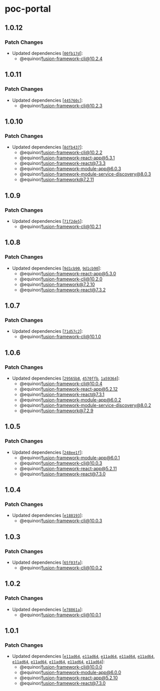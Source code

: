 # poc-portal

## 1.0.12

### Patch Changes

-   Updated dependencies [[`00fb17d`](https://github.com/equinor/fusion-framework/commit/00fb17d9e753462a7acf6a34281a50194b94db20)]:
    -   @equinor/fusion-framework-cli@10.2.4

## 1.0.11

### Patch Changes

-   Updated dependencies [[`445760c`](https://github.com/equinor/fusion-framework/commit/445760ce73e1d76303c83c367a394adfb5b7a479)]:
    -   @equinor/fusion-framework-cli@10.2.3

## 1.0.10

### Patch Changes

-   Updated dependencies [[`8dfb437`](https://github.com/equinor/fusion-framework/commit/8dfb4370d1c961a1f24af93344034facaef87646)]:
    -   @equinor/fusion-framework-cli@10.2.2
    -   @equinor/fusion-framework-react-app@5.3.1
    -   @equinor/fusion-framework-react@7.3.3
    -   @equinor/fusion-framework-module-app@6.0.3
    -   @equinor/fusion-framework-module-service-discovery@8.0.3
    -   @equinor/fusion-framework@7.2.11

## 1.0.9

### Patch Changes

-   Updated dependencies [[`71f2de5`](https://github.com/equinor/fusion-framework/commit/71f2de516bbbb270e8c110197fb7c90288075b05)]:
    -   @equinor/fusion-framework-cli@10.2.1

## 1.0.8

### Patch Changes

-   Updated dependencies [[`9d1cb90`](https://github.com/equinor/fusion-framework/commit/9d1cb9003fa10e7ccaa95c20ef86f0a618034641), [`9d1cb90`](https://github.com/equinor/fusion-framework/commit/9d1cb9003fa10e7ccaa95c20ef86f0a618034641)]:
    -   @equinor/fusion-framework-react-app@5.3.0
    -   @equinor/fusion-framework-cli@10.2.0
    -   @equinor/fusion-framework@7.2.10
    -   @equinor/fusion-framework-react@7.3.2

## 1.0.7

### Patch Changes

-   Updated dependencies [[`71d57c2`](https://github.com/equinor/fusion-framework/commit/71d57c2955861e86f8026068fb7cd4fe39b195f6)]:
    -   @equinor/fusion-framework-cli@10.1.0

## 1.0.6

### Patch Changes

-   Updated dependencies [[`29565b8`](https://github.com/equinor/fusion-framework/commit/29565b80d1fd2287a91009e3315da852665886ec), [`4570ffb`](https://github.com/equinor/fusion-framework/commit/4570ffb0f3bf1561bdd679c9280de83dda0d9bf8), [`1a59364`](https://github.com/equinor/fusion-framework/commit/1a59364477520859a00152e182cdbc4f8f271a27)]:
    -   @equinor/fusion-framework-cli@10.0.4
    -   @equinor/fusion-framework-react-app@5.2.12
    -   @equinor/fusion-framework-react@7.3.1
    -   @equinor/fusion-framework-module-app@6.0.2
    -   @equinor/fusion-framework-module-service-discovery@8.0.2
    -   @equinor/fusion-framework@7.2.9

## 1.0.5

### Patch Changes

-   Updated dependencies [[`248ee1f`](https://github.com/equinor/fusion-framework/commit/248ee1f83978a158dfb88dd47d8e8bcaac0e3574)]:
    -   @equinor/fusion-framework-module-app@6.0.1
    -   @equinor/fusion-framework-cli@10.0.3
    -   @equinor/fusion-framework-react-app@5.2.11
    -   @equinor/fusion-framework-react@7.3.0

## 1.0.4

### Patch Changes

-   Updated dependencies [[`e188193`](https://github.com/equinor/fusion-framework/commit/e188193a09802cfb74bd8aeaa8713b75b10a0638)]:
    -   @equinor/fusion-framework-cli@10.0.3

## 1.0.3

### Patch Changes

-   Updated dependencies [[`65f03fa`](https://github.com/equinor/fusion-framework/commit/65f03fa01b71d387874dbe8ae21163c7c1c3d4b8)]:
    -   @equinor/fusion-framework-cli@10.0.2

## 1.0.2

### Patch Changes

-   Updated dependencies [[`e78861a`](https://github.com/equinor/fusion-framework/commit/e78861a17cb0174ad96cd05e1b873e5fee42660f)]:
    -   @equinor/fusion-framework-cli@10.0.1

## 1.0.1

### Patch Changes

-   Updated dependencies [[`e11ad64`](https://github.com/equinor/fusion-framework/commit/e11ad64a42210443bdfd9ab9eb2fb95e7e345251), [`e11ad64`](https://github.com/equinor/fusion-framework/commit/e11ad64a42210443bdfd9ab9eb2fb95e7e345251), [`e11ad64`](https://github.com/equinor/fusion-framework/commit/e11ad64a42210443bdfd9ab9eb2fb95e7e345251), [`e11ad64`](https://github.com/equinor/fusion-framework/commit/e11ad64a42210443bdfd9ab9eb2fb95e7e345251), [`e11ad64`](https://github.com/equinor/fusion-framework/commit/e11ad64a42210443bdfd9ab9eb2fb95e7e345251), [`e11ad64`](https://github.com/equinor/fusion-framework/commit/e11ad64a42210443bdfd9ab9eb2fb95e7e345251), [`e11ad64`](https://github.com/equinor/fusion-framework/commit/e11ad64a42210443bdfd9ab9eb2fb95e7e345251), [`e11ad64`](https://github.com/equinor/fusion-framework/commit/e11ad64a42210443bdfd9ab9eb2fb95e7e345251), [`e11ad64`](https://github.com/equinor/fusion-framework/commit/e11ad64a42210443bdfd9ab9eb2fb95e7e345251), [`e11ad64`](https://github.com/equinor/fusion-framework/commit/e11ad64a42210443bdfd9ab9eb2fb95e7e345251)]:
    -   @equinor/fusion-framework-cli@10.0.0
    -   @equinor/fusion-framework-module-app@6.0.0
    -   @equinor/fusion-framework-react-app@5.2.10
    -   @equinor/fusion-framework-react@7.3.0
